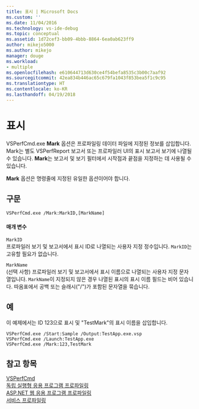 ```yaml
---
title: 표시 | Microsoft Docs
ms.custom: ''
ms.date: 11/04/2016
ms.technology: vs-ide-debug
ms.topic: conceptual
ms.assetid: 1d72cef3-bb09-4bbb-8864-6ea0ab623ff9
author: mikejo5000
ms.author: mikejo
manager: douge
ms.workload:
- multiple
ms.openlocfilehash: e610644713d630ce4f54befa8535c3b00c7aaf92
ms.sourcegitcommit: 42ea834b446ac65c679fa1043f853bea5f1c9c95
ms.translationtype: HT
ms.contentlocale: ko-KR
ms.lasthandoff: 04/19/2018
---
```

# <a name="mark"></a>표시
VSPerfCmd.exe **Mark** 옵션은 프로파일링 데이터 파일에 지정된 정보를 삽입합니다. Mark는 별도 VSPerfReport 보고서 또는 프로파일러 UI의 표시 보고서 보기에 나열될 수 있습니다. **Mark**는 보고서 및 보기 필터에서 시작점과 끝점을 지정하는 데 사용될 수 있습니다.  
  
 **Mark** 옵션은 명령줄에 지정된 유일한 옵션이어야 합니다.  
  
## <a name="syntax"></a>구문  
  
```  
VSPerfCmd.exe /Mark:MarkID,[MarkName]  
```  
  
#### <a name="parameters"></a>매개 변수  
 `MarkID`  
 프로파일러 보기 및 보고서에서 표시 ID로 나열되는 사용자 지정 정수입니다. `MarkID`는 고유할 필요가 없습니다.  
  
 `MarkName`  
 (선택 사항) 프로파일러 보기 및 보고서에서 표시 이름으로 나열되는 사용자 지정 문자열입니다. `MarkName`이 지정되지 않은 경우 나열된 표시의 표시 이름 필드는 비어 있습니다. 따옴표에서 공백 또는 슬래시("/")가 포함된 문자열을 묶습니다.  
  
## <a name="example"></a>예  
 이 예제에서는 ID 123으로 표시 및 "TestMark"의 표시 이름을 삽입합니다.  
  
```  
VSPerfCmd.exe /Start:Sample /Output:TestApp.exe.vsp  
VSPerfCmd.exe /Launch:TestApp.exe  
VSPerfCmd.exe /Mark:123,TestMark  
```  
  
## <a name="see-also"></a>참고 항목  
 [VSPerfCmd](../profiling/vsperfcmd.md)   
 [독립 실행형 응용 프로그램 프로파일링](../profiling/command-line-profiling-of-stand-alone-applications.md)   
 [ASP.NET 웹 응용 프로그램 프로파일링](../profiling/command-line-profiling-of-aspnet-web-applications.md)   
 [서비스 프로파일링](../profiling/command-line-profiling-of-services.md)